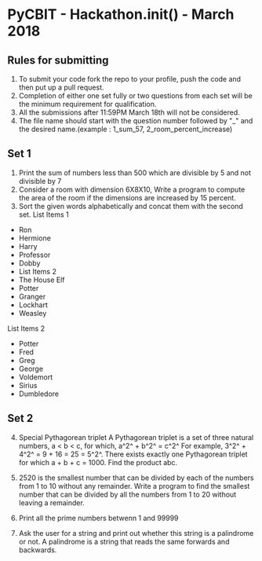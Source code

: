 # PyCBIT - Hackathon.init() - March 2018

## Rules for submitting
1. To submit your code fork the repo to your profile, push the code and then put up a pull request.
2. Completion of either one set fully or two questions from each set will be the minimum requirement for qualification.
3. All the submissions after 11:59PM March 18th will not be considered.
4. The file name should start with the question number followed by "_" and the desired name.(example : 1_sum_57, 2_room_percent_increase) 

## Set 1
1. Print the sum of numbers less than 500 which are divisible by 5 and not divisible by 7
2. Consider a room with dimension  6X8X10, Write a program to compute the area of the room if the dimensions are increased by 15 percent.
3. Sort the given words alphabetically and concat them with the second set.
List Items 1
* Ron 
* Hermione
* Harry
* Professor
* Dobby
* List Items 2
* The House Elf
* Potter
* Granger
* Lockhart
* Weasley

List Items 2
* Potter
* Fred
* Greg
* George
* Voldemort
* Sirius 
* Dumbledore

## Set 2

4. Special Pythagorean triplet
A Pythagorean triplet is a set of three natural numbers, a < b < c, for which,
a^2^ + b^2^ = c^2^
For example, 3^2^ + 4^2^ = 9 + 16 = 25 = 5^2^.
There exists exactly one Pythagorean triplet for which a + b + c = 1000.
Find the product abc.

5. 2520 is the smallest number that can be divided by each of the numbers from 1 to 10 without any remainder. Write a program to find the smallest number that can be divided by all the numbers from 1 to 20 without leaving a remainder.

6. Print all the prime numbers betwenn 1 and 99999

7. Ask the user for a string and print out whether this string is a palindrome or not.
A palindrome is a string that reads the same forwards and backwards.
